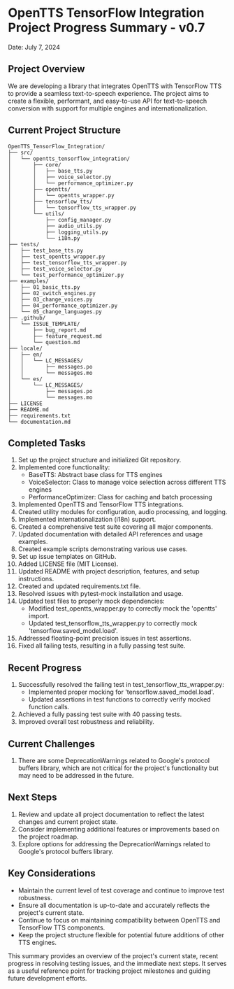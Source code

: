 # OpenTTS TensorFlow Integration Project Progress Summary - v0.7

Date: July 7, 2024

## Project Overview
We are developing a library that integrates OpenTTS with TensorFlow TTS to provide a seamless text-to-speech experience. The project aims to create a flexible, performant, and easy-to-use API for text-to-speech conversion with support for multiple engines and internationalization.

## Current Project Structure
```
OpenTTS_TensorFlow_Integration/
├── src/
│   └── opentts_tensorflow_integration/
│       ├── core/
│       │   ├── base_tts.py
│       │   ├── voice_selector.py
│       │   └── performance_optimizer.py
│       ├── opentts/
│       │   └── opentts_wrapper.py
│       ├── tensorflow_tts/
│       │   └── tensorflow_tts_wrapper.py
│       └── utils/
│           ├── config_manager.py
│           ├── audio_utils.py
│           ├── logging_utils.py
│           └── i18n.py
├── tests/
│   ├── test_base_tts.py
│   ├── test_opentts_wrapper.py
│   ├── test_tensorflow_tts_wrapper.py
│   ├── test_voice_selector.py
│   └── test_performance_optimizer.py
├── examples/
│   ├── 01_basic_tts.py
│   ├── 02_switch_engines.py
│   ├── 03_change_voices.py
│   ├── 04_performance_optimizer.py
│   └── 05_change_languages.py
├── .github/
│   └── ISSUE_TEMPLATE/
│       ├── bug_report.md
│       ├── feature_request.md
│       └── question.md
├── locale/
│   ├── en/
│   │   └── LC_MESSAGES/
│   │       ├── messages.po
│   │       └── messages.mo
│   └── es/
│       └── LC_MESSAGES/
│           ├── messages.po
│           └── messages.mo
├── LICENSE
├── README.md
├── requirements.txt
└── documentation.md
```

## Completed Tasks

1. Set up the project structure and initialized Git repository.
2. Implemented core functionality:
   - BaseTTS: Abstract base class for TTS engines
   - VoiceSelector: Class to manage voice selection across different TTS engines
   - PerformanceOptimizer: Class for caching and batch processing
3. Implemented OpenTTS and TensorFlow TTS integrations.
4. Created utility modules for configuration, audio processing, and logging.
5. Implemented internationalization (i18n) support.
6. Created a comprehensive test suite covering all major components.
7. Updated documentation with detailed API references and usage examples.
8. Created example scripts demonstrating various use cases.
9. Set up issue templates on GitHub.
10. Added LICENSE file (MIT License).
11. Updated README with project description, features, and setup instructions.
12. Created and updated requirements.txt file.
13. Resolved issues with pytest-mock installation and usage.
14. Updated test files to properly mock dependencies:
    - Modified test_opentts_wrapper.py to correctly mock the 'opentts' import.
    - Updated test_tensorflow_tts_wrapper.py to correctly mock 'tensorflow.saved_model.load'.
15. Addressed floating-point precision issues in test assertions.
16. Fixed all failing tests, resulting in a fully passing test suite.

## Recent Progress

1. Successfully resolved the failing test in test_tensorflow_tts_wrapper.py:
   - Implemented proper mocking for 'tensorflow.saved_model.load'.
   - Updated assertions in test functions to correctly verify mocked function calls.
2. Achieved a fully passing test suite with 40 passing tests.
3. Improved overall test robustness and reliability.

## Current Challenges

1. There are some DeprecationWarnings related to Google's protocol buffers library, which are not critical for the project's functionality but may need to be addressed in the future.

## Next Steps

1. Review and update all project documentation to reflect the latest changes and current project state.
2. Consider implementing additional features or improvements based on the project roadmap.
3. Explore options for addressing the DeprecationWarnings related to Google's protocol buffers library.

## Key Considerations

- Maintain the current level of test coverage and continue to improve test robustness.
- Ensure all documentation is up-to-date and accurately reflects the project's current state.
- Continue to focus on maintaining compatibility between OpenTTS and TensorFlow TTS components.
- Keep the project structure flexible for potential future additions of other TTS engines.

This summary provides an overview of the project's current state, recent progress in resolving testing issues, and the immediate next steps. It serves as a useful reference point for tracking project milestones and guiding future development efforts.